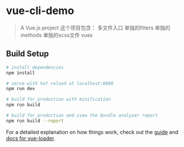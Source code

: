 # vue-cli-demo

> A Vue.js project
> 这个项目包含：
> 多文件入口
> 单独的filters
> 单独的methods
> 单独的scss文件
> vuex


## Build Setup

``` bash
# install dependencies
npm install

# serve with hot reload at localhost:8080
npm run dev

# build for production with minification
npm run build

# build for production and view the bundle analyzer report
npm run build --report
```

For a detailed explanation on how things work, check out the [guide](http://vuejs-templates.github.io/webpack/) and [docs for vue-loader](http://vuejs.github.io/vue-loader).
